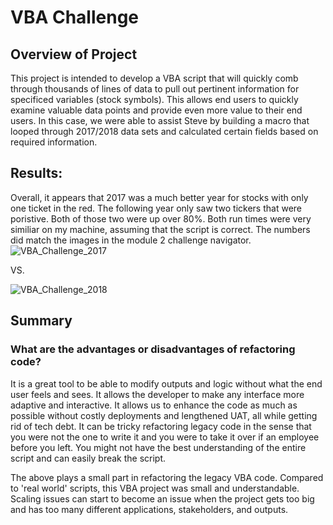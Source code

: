 # VBA Challenge

## Overview of Project
This project is intended to develop a VBA script that will quickly comb through thousands of lines of data to pull 
out pertinent information for specificed variables (stock symbols). This allows end users to quickly examine valuable data points and provide even more
value to their end users. In this case, we were able to assist Steve by building a macro that looped through 2017/2018 data sets and calculated certain fields based on required information.


## Results: 
Overall, it appears that 2017 was a much better year for stocks with only one ticket in the red.
The following year only saw two tickers that were poristive.  Both of those two were up over 80%.  Both run times were very similiar on my machine,
assuming that the script is correct.  The numbers did match the images in the module 2 challenge navigator.  
![VBA_Challenge_2017](https://user-images.githubusercontent.com/98061420/156942256-b255b9b8-e390-446d-8e8d-9169576c734c.PNG)

VS. 


![VBA_Challenge_2018](https://user-images.githubusercontent.com/98061420/156942257-79769183-c044-4ff5-b7fd-b796fc59f7fc.PNG)



## Summary
###  What are the advantages or disadvantages of refactoring code?
It is a great tool to be able to modify outputs and logic without what the end user feels and sees.  It allows the developer to make 
any interface more adaptive and interactive.  It allows us to enhance the code as much as possible without costly deployments and lengthened UAT, all while
getting rid of tech debt.  It can be tricky refactoring legacy code in the sense that you were not the one to write it 
and you were to take it over if an employee before you left.  You might not have the best understanding of the entire script and can easily break
the script.  

The above plays a small part in refactoring the legacy VBA code. Compared to 'real world' scripts, this VBA project was small and understandable.
Scaling issues can start to become an issue when the project gets too big and has too many different applications, stakeholders, and outputs.
